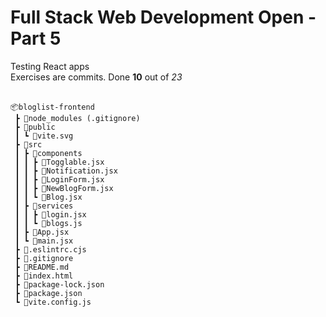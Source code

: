 <h1>Full Stack Web Development Open - Part 5</h1>

Testing React apps</br>
Exercises are commits. Done **10** out of *23*
</br></br>

```
📦bloglist-frontend
 ┣ 📂node_modules (.gitignore)
 ┣ 📂public
 ┃ ┗ 📜vite.svg
 ┣ 📂src
 ┃ ┣ 📂components
 ┃ ┃ ┣ 📜Togglable.jsx
 ┃ ┃ ┣ 📜Notification.jsx
 ┃ ┃ ┣ 📜LoginForm.jsx
 ┃ ┃ ┣ 📜NewBlogForm.jsx
 ┃ ┃ ┗ 📜Blog.jsx
 ┃ ┣ 📂services
 ┃ ┃ ┣ 📜login.jsx
 ┃ ┃ ┗ 📜blogs.js
 ┃ ┣ 📜App.jsx
 ┃ ┗ 📜main.jsx
 ┣ 📜.eslintrc.cjs
 ┣ 📜.gitignore
 ┣ 📜README.md
 ┣ 📜index.html
 ┣ 📜package-lock.json
 ┣ 📜package.json
 ┗ 📜vite.config.js

```